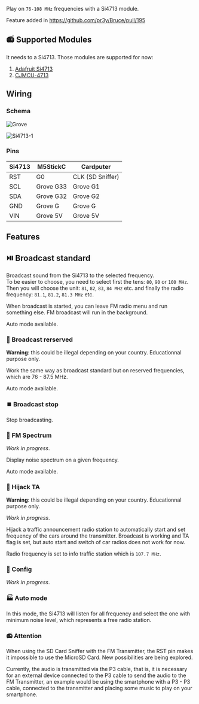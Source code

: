 Play on `76-108 MHz` frequencies with a Si4713 module.

Feature added in https://github.com/pr3y/Bruce/pull/195

## :radio: Supported Modules
It needs to a Si4713. Those modules are supported for now:

1. [Adafruit Si4713](https://www.adafruit.com/product/1958)
2. [CJMCU-4713](https://s.click.aliexpress.com/e/_DCKYlfz)

## Wiring

### Schema

![Grove](https://github.com/user-attachments/assets/93bd2591-13c5-4351-bbb3-8ddd94334875)  

![Si4713-1](https://github.com/user-attachments/assets/c4e92864-3c84-4bcc-a73f-a126feeb1cdb)

### Pins

| Si4713    | M5StickC    | Cardputer          |
| --------- | ----------- |------------------- |
| RST       | G0          | CLK (SD Sniffer)   |
| SCL       | Grove G33   | Grove G1           |
| SDA       | Grove G32   | Grove G2           |
| GND       | Grove G     | Grove G            |
| VIN       | Grove 5V    | Grove 5V           |

## Features

## :play_or_pause_button: Broadcast standard
Broadcast sound from the Si4713 to the selected frequency.  
To be easier to choose, you need to select first the tens: `80`, `90` or `100 MHz`.  
Then you will choose the unit: `81`, `82`, `83`, `84 MHz` etc. and finally the radio frequency: `81.1`, `81.2`, `81.3 MHz` etc.

When broadcast is started, you can leave FM radio menu and run something else. FM broadcast will run in the background.

Auto mode available.

### :no_entry_sign: Broadcast rerserved
**Warning**: this could be illegal depending on your country. Educationnal purpose only.  

Work the same way as broadcast standard but on reserved frequencies, which are 76 - 87.5 MHz.

Auto mode available.

### :stop_button: Broadcast stop
Stop broadcasting.

### :ocean: FM Spectrum
*Work in progress*.  

Display noise spectrum on a given frequency.

Auto mode available.

### :car: Hijack TA
**Warning**: this could be illegal depending on your country. Educationnal purpose only.  

*Work in progress*.

Hijack a traffic announcement radio station to automatically start and set frequency of the cars around the transmitter.
Broadcast is working and TA flag is set, but auto start and switch of car radios does not work for now.

Radio frequency is set to info traffic station which is `107.7 MHz`.

### :bookmark_tabs: Config
*Work in progress*.

### :factory: Auto mode
In this mode, the Si4713 will listen for all frequency and select the one with minimum noise level, which represents a free radio station.

### :radio: Attention

When using the SD Card Sniffer with the FM Transmitter, the RST pin makes it impossible to use the MicroSD Card. New possibilities are being explored.

Currently, the audio is transmitted via the P3 cable, that is, it is necessary for an external device connected to the P3 cable to send the audio to the FM Transmitter, an example would be using the smartphone with a P3 - P3 cable, connected to the transmitter and placing some music to play on your smartphone.